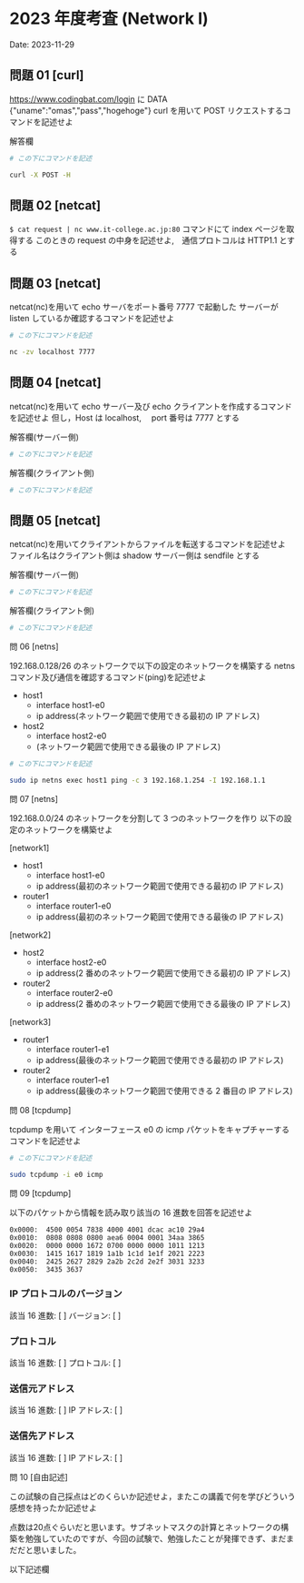 # 2023 年度考査 (Network I)

Date: 2023-11-29

## 問題 01 [curl]

https://www.codingbat.com/login に DATA {"uname":"omas","pass","hogehoge"} curl を用いて POST リクエストするコマンドを記述せよ

解答欄

```bash
# この下にコマンドを記述

curl -X POST -H
```

## 問題 02 [netcat]

`$ cat request | nc www.it-college.ac.jp:80` コマンドにて index ページを取得する
このときの request の中身を記述せよ,　通信プロトコルは HTTP1.1 とする

## 問題 03 [netcat]

netcat(nc)を用いて echo サーバをポート番号 7777 で起動した
サーバーが listen しているか確認するコマンドを記述せよ

```bash
# この下にコマンドを記述

nc -zv localhost 7777
```

## 問題 04 [netcat]

netcat(nc)を用いて echo サーバー及び echo クライアントを作成するコマンドを記述せよ
但し，Host は localhost,　 port 番号は 7777 とする

解答欄(サーバー側)

```bash
# この下にコマンドを記述


```

解答欄(クライアント側)

```bash
# この下にコマンドを記述


```

## 問題 05 [netcat]

netcat(nc)を用いてクライアントからファイルを転送するコマンドを記述せよ
ファイル名はクライアント側は shadow サーバー側は sendfile とする

解答欄(サーバー側)

```bash
# この下にコマンドを記述


```

解答欄(クライアント側)

```bash
# この下にコマンドを記述


```

問 06 [netns]

192.168.0.128/26 のネットワークで以下の設定のネットワークを構築する netns コマンド及び通信を確認するコマンド(ping)を記述せよ

- host1
  - interface host1-e0
  - ip address(ネットワーク範囲で使用できる最初の IP アドレス)
- host2
  - interface host2-e0
  - (ネットワーク範囲で使用できる最後の IP アドレス)

```bash
# この下にコマンドを記述

sudo ip netns exec host1 ping -c 3 192.168.1.254 -I 192.168.1.1
```

問 07 [netns]

192.168.0.0/24 のネットワークを分割して 3 つのネットワークを作り
以下の設定のネットワークを構築せよ

[network1]

- host1
  - interface host1-e0
  - ip address(最初のネットワーク範囲で使用できる最初の IP アドレス)
- router1
  - interface router1-e0
  - ip address(最初のネットワーク範囲で使用できる最後の IP アドレス)

[network2]

- host2
  - interface host2-e0
  - ip address(2 番めのネットワーク範囲で使用できる最初の IP アドレス)
- router2
  - interface router2-e0
  - ip address(2 番めのネットワーク範囲で使用できる最後の IP アドレス)

[network3]

- router1
  - interface router1-e1
  - ip address(最後のネットワーク範囲で使用できる最初の IP アドレス)
- router2
  - interface router1-e1
  - ip address(最後のネットワーク範囲で使用できる 2 番目の IP アドレス)

問 08 [tcpdump]

tcpdump を用いて インターフェース e0 の icmp パケットをキャプチャーするコマンドを記述せよ

```bash
# この下にコマンドを記述

sudo tcpdump -i e0 icmp
```

問 09 [tcpdump]

以下のパケットから情報を読み取り該当の 16 進数を回答を記述せよ

```log
0x0000:  4500 0054 7838 4000 4001 dcac ac10 29a4
0x0010:  0808 0808 0800 aea6 0004 0001 34aa 3865
0x0020:  0000 0000 1672 0700 0000 0000 1011 1213
0x0030:  1415 1617 1819 1a1b 1c1d 1e1f 2021 2223
0x0040:  2425 2627 2829 2a2b 2c2d 2e2f 3031 3233
0x0050:  3435 3637
```

### IP プロトコルのバージョン

該当 16 進数: [ ]
バージョン: [ ]

### プロトコル

該当 16 進数: [ ]
プロトコル: [ ]

### 送信元アドレス

該当 16 進数: [ ]
IP アドレス: [ ]

### 送信先アドレス

該当 16 進数: [ ]
IP アドレス: [ ]

問 10 [自由記述]

この試験の自己採点はどのくらいか記述せよ，またこの講義で何を学びどういう感想を持ったか記述せよ

点数は20点ぐらいだと思います。サブネットマスクの計算とネットワークの構築を勉強していたのですが、今回の試験で、勉強したことが発揮できず、まだまだだと思いました。

以下記述欄
